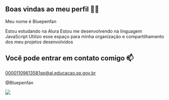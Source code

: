 ## Boas vindas ao meu perfil 💙💙
Meu nome é Bluepenfan

Estou estudando na Alura
Estou me desenvolvendo na linguagem JavaScript
Utilizo esse espaço para minha organização e compartilhamento dos meu projetos desenvolvidos


## Você pode entrar em contato comigo 📫
00001109613581sp@al.educacao.sp.gov.br

@Bluepenfan


![](https://media1.tenor.com/m/tfM17fM7F18AAAAd/blue-pen-bluepen.gif)

